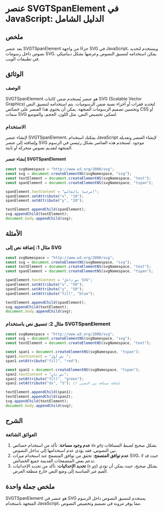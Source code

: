 <!--
Meta Description: # عنصر SVGTSpanElement في JavaScript: الدليل الشامل ## ملخص يعد عنصر SVGTSpanElement جزءًا من واجهة SVG في JavaScript، ويستخدم لتحديد نصوص داخل رسومات...
Meta Keywords: svg, const, svgnamespace, document, spanelement
-->

# عنصر SVGTSpanElement في JavaScript: الدليل الشامل

## ملخص
يعد عنصر SVGTSpanElement جزءًا من واجهة SVG في JavaScript، ويستخدم لتحديد نصوص داخل رسومات SVG. يمكن استخدامه لتنسيق النصوص وعرضها بشكل ديناميكي في تطبيقات الويب.

## الوثائق
### الوصف
SVGTSpanElement هو عنصر يُستخدم ضمن كائنات SVG (Scalable Vector Graphics) لتحديد فقرات أو أجزاء نصية ضمن الرسوميات. يتم استخدامه لتنسيق النص وتحسين تصميم الرسومات المتجهة. يمكن أن يحتوي هذا العنصر على خصائص CSS أو سمات SVG لتمكين تخصيص النص، مثل اللون، الحجم، والموضع.

### الاستخدام
لإنشاء عنصر SVGTSpanElement، يمكنك استخدام JavaScript لإنشاء العنصر وتعديله وإضافته إلى عنصر SVG موجود. تُستخدم هذه العناصر بشكل رئيسي في الرسوم المتجهة لتقديم نصوص متحركة أو ثابتة.

#### إنشاء عنصر SVGTSpanElement
```javascript
const svgNamespace = "http://www.w3.org/2000/svg";
const svg = document.createElementNS(svgNamespace, "svg");
const textElement = document.createElementNS(svgNamespace, "text");
const spanElement = document.createElementNS(svgNamespace, "tspan");

spanElement.textContent = "مرحبا بالعالم!";
spanElement.setAttribute("x", "10");
spanElement.setAttribute("y", "20");

textElement.appendChild(spanElement);
svg.appendChild(textElement);
document.body.appendChild(svg);
```

## الأمثلة
### مثال 1: إضافة نص إلى SVG
```javascript
const svgNamespace = "http://www.w3.org/2000/svg";
const svg = document.createElementNS(svgNamespace, "svg");
const textElement = document.createElementNS(svgNamespace, "text");
const spanElement = document.createElementNS(svgNamespace, "tspan");

spanElement.textContent = "نص داخل SVG";
spanElement.setAttribute("x", "50");
spanElement.setAttribute("y", "50");
spanElement.setAttribute("fill", "blue");

textElement.appendChild(spanElement);
svg.appendChild(textElement);
document.body.appendChild(svg);
```

### مثال 2: تنسيق نص باستخدام SVGTSpanElement
```javascript
const svgNamespace = "http://www.w3.org/2000/svg";
const svg = document.createElementNS(svgNamespace, "svg");
const textElement = document.createElementNS(svgNamespace, "text");

const span1 = document.createElementNS(svgNamespace, "tspan");
span1.textContent = "نص أول ";
span1.setAttribute("fill", "red");

const span2 = document.createElementNS(svgNamespace, "tspan");
span2.textContent = "نص ثانٍ";
span2.setAttribute("fill", "green");
span2.setAttribute("dx", "5"); // إضافة مسافة بين النصين

textElement.appendChild(span1);
textElement.appendChild(span2);
svg.appendChild(textElement);
document.body.appendChild(svg);
```

## الشرح
### العوائق الشائعة
1. **عدم وجود مساحة**: تأكد من استخدام خصائص `dx` و`dy` بشكل صحيح لضبط المسافات بين النصوص، فقد يؤدي عدم استخدامها إلى تداخل النصوص.
2. **عدم توافق المتصفح**: تحقق من توافق المتصفح عند استخدام ميزات SVG، حيث قد لا تدعم بعض المتصفحات القديمة جميع الخصائص.
3. **تحديد الإحداثيات**: تأكد من تحديد الإحداثيات (`x` و`y`) بشكل صحيح، حيث يمكن أن تؤدي القيم غير المناسبة إلى وضع النص خارج منطقة العرض.

## ملخص جملة واحدة
SVGTSpanElement هو عنصر في SVG يستخدم لتنسيق النصوص داخل الرسوم المتجهة باستخدام JavaScript، مما يوفر مرونة في تصميم وتخصيص النصوص.